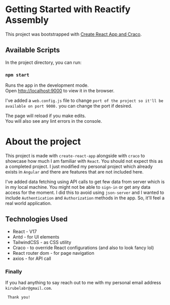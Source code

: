 # Getting Started with Reactify Assembly

This project was bootstrapped with [Create React App and Craco](https://github.com/facebook/create-react-app).

## Available Scripts

In the project directory, you can run:

### `npm start`

Runs the app in the development mode.\
Open [http://localhost:9000](http://localhost:9000) to view it in the browser.

I've added a `web.config.js` file to change `port of the project so it'll be available on port 9000.` you can change the port if desired.

The page will reload if you make edits.\
You will also see any lint errors in the console.



# About the project

This project is made with `create-react-app` alongside with `craco` to showcase how much I am familiar with `React`. You should not expect this as a completed project. I just modified my personal project which already exists in `Angular` and there are features that are not included here.

I've added data fetching using API calls to get few data from server which is in my local machine. You might not be able to `sign-in` or get any data access for the moment. I did this to avoid using `json-server` and I wanted to include `Authentication` and `Authorization` methods in the app. So, it'll feel a real world application.

## Technologies Used

* React - V17
* Antd - for UI elements
* TailwindCSS - as CSS utility
* Craco - to override React configurations (and also to look fancy lol)
* React router dom - for page navigation
* axios - for API call


### Finally

If you had anything to say reach out to me with my personal email address `kirubelabr@gmail.com`.

```
 Thank you!
